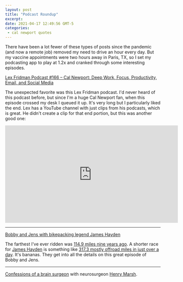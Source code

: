 ```yaml
---
layout: post
title: "Podcast Roundup"
excerpt: 
date: 2021-04-17 12:49:56 GMT-5
categories: 
 - cal newport quotes
---
```


There have been a lot fewer of these types of posts since the pandemic (and now a remote job) removed my need to drive an hour every day. But my vaccine appointments were two hours away in Paris, TX, so I set my podcasting app to play at 1.2x and cranked through some interesting episodes.

[Lex Fridman Podcast #166 – Cal Newport: Deep Work, Focus, Productivity, Email, and Social Media](https://lexfridman.com/cal-newport/)

The unexpected favorite was this Lex Fridman podcast. I'd never heard of this podcast before, but since I'm a huge Cal Newport fan, when this episode crossed my desk I queued it up. It's very long but I particularly liked the end. Lex has a YouTube channel with just clips from his podcasts, which is great. He didn't create a clip for that end portion, but this was another good one:

<iframe width="560" height="315" src="https://www.youtube-nocookie.com/embed/8GdIFY3XV9w" title="YouTube video player" frameborder="0" allow="accelerometer; autoplay; clipboard-write; encrypted-media; gyroscope; picture-in-picture" allowfullscreen></iframe>

---

[Bobby and Jens with bikepacking legend James Hayden](https://soundcloud.com/bobbyandjens/james-hayden)

The farthest I've ever ridden was [114.9 miles nine years ago](https://www.strava.com/activities/34296639). A shorter race for [James Hayden](https://www.jamesmarkhayden.uk) is something like [317.3 mostly offroad miles in just over a day](https://ridewithgps.com/trips/55021895). It's bananas. They get into all the details on this great episode of Bobby and Jens.

---

[Confessions of a brain surgeon](https://www.abc.net.au/radionational/programs/bigideas/confessions-of-a-brain-surgeon/13256602) with neurosurgeon [Henry Marsh](https://en.wikipedia.org/wiki/Henry_Marsh_(neurosurgeon)).
